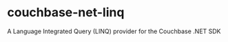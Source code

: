 couchbase-net-linq
==================

A Language Integrated Query (LINQ) provider for the Couchbase .NET SDK
